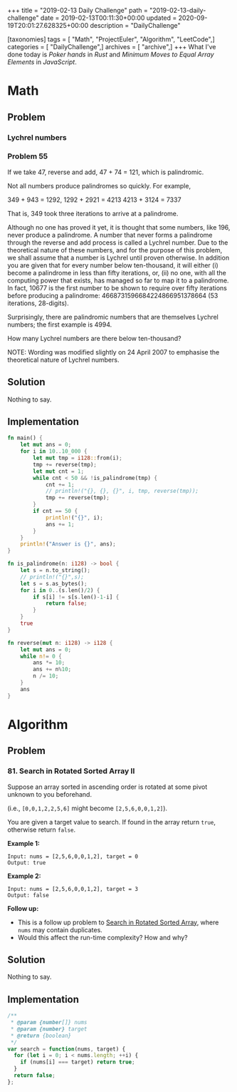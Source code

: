 +++
title = "2019-02-13 Daily Challenge"
path = "2019-02-13-daily-challenge"
date = 2019-02-13T00:11:30+00:00
updated = 2020-09-19T20:01:27.628325+00:00
description = "DailyChallenge"

[taxonomies]
tags = [ "Math", "ProjectEuler", "Algorithm", "LeetCode",]
categories = [ "DailyChallenge",]
archives = [ "archive",]
+++
What I've done today is *Poker hands* in *Rust* and *Minimum Moves to Equal Array Elements* in *JavaScript*.

<!-- more -->

# Math

## Problem

### Lychrel numbers

### Problem 55

If we take 47, reverse and add, 47 + 74 = 121, which is palindromic.

Not all numbers produce palindromes so quickly. For example,

349 + 943 = 1292,
1292 + 2921 = 4213
4213 + 3124 = 7337

That is, 349 took three iterations to arrive at a palindrome.

Although no one has proved it yet, it is thought that some numbers, like 196, never produce a palindrome. A number that never forms a palindrome through the reverse and add process is called a Lychrel number. Due to the theoretical nature of these numbers, and for the purpose of this problem, we shall assume that a number is Lychrel until proven otherwise. In addition you are given that for every number below ten-thousand, it will either (i) become a palindrome in less than fifty iterations, or, (ii) no one, with all the computing power that exists, has managed so far to map it to a palindrome. In fact, 10677 is the first number to be shown to require over fifty iterations before producing a palindrome: 4668731596684224866951378664 (53 iterations, 28-digits).

Surprisingly, there are palindromic numbers that are themselves Lychrel numbers; the first example is 4994.

How many Lychrel numbers are there below ten-thousand?

NOTE: Wording was modified slightly on 24 April 2007 to emphasise the theoretical nature of Lychrel numbers.

## Solution

Nothing to say.

## Implementation

```rust
fn main() {
    let mut ans = 0;
    for i in 10..10_000 {
        let mut tmp = i128::from(i);
        tmp += reverse(tmp);
        let mut cnt = 1;
        while cnt < 50 && !is_palindrome(tmp) {
            cnt += 1;
            // println!("{}, {}, {}", i, tmp, reverse(tmp));
            tmp += reverse(tmp);
        }
        if cnt == 50 {
            println!("{}", i);
            ans += 1;
        }
    }
    println!("Answer is {}", ans);
}

fn is_palindrome(n: i128) -> bool {
    let s = n.to_string();
    // println!("{}",s);
    let s = s.as_bytes();
    for i in 0..(s.len()/2) {
        if s[i] != s[s.len()-1-i] {
            return false;
        }
    }
    true
}

fn reverse(mut n: i128) -> i128 {
    let mut ans = 0;
    while n!= 0 {
        ans *= 10;
        ans += n%10;
        n /= 10;
    }
    ans
}
```

# Algorithm

## Problem

### 81. Search in Rotated Sorted Array II

Suppose an array sorted in ascending order is rotated at some pivot unknown to you beforehand.

(i.e., `[0,0,1,2,2,5,6]` might become `[2,5,6,0,0,1,2]`).

You are given a target value to search. If found in the array return `true`, otherwise return `false`.

**Example 1:**

```
Input: nums = [2,5,6,0,0,1,2], target = 0
Output: true
```

**Example 2:**

```
Input: nums = [2,5,6,0,0,1,2], target = 3
Output: false
```

**Follow up:**

- This is a follow up problem to [Search in Rotated Sorted Array](https://leetcode.com/problems/search-in-rotated-sorted-array/description/), where `nums` may contain duplicates.
- Would this affect the run-time complexity? How and why?

## Solution

Nothing to say.

## Implementation

```js
/**
 * @param {number[]} nums
 * @param {number} target
 * @return {boolean}
 */
var search = function(nums, target) {
  for (let i = 0; i < nums.length; ++i) {
    if (nums[i] === target) return true;
  }
  return false;
};
```